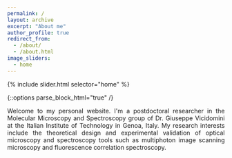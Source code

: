 ```yaml
---
permalink: /
layout: archive
excerpt: "About me"
author_profile: true
redirect_from:
  - /about/
  - /about.html
image_sliders:
  - home
---
```


{% include slider.html selector="home" %}

{::options parse_block_html="true" /}

Welcome to my personal website. I'm a postdoctoral researcher in the Molecular Microscopy and Spectroscopy group of Dr. Giuseppe Vicidomini at the Italian Institute of Technology in Genoa, Italy. My research interests include the theoretical design and experimental validation of optical microscopy and spectroscopy tools such as multiphoton image scanning microscopy and fluorescence correlation spectroscopy.
<body align="justify">


  

